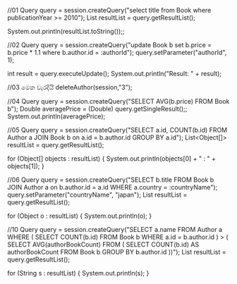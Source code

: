 //01
Query query = session.createQuery("select title from Book where publicationYear >= 2010");
List resultList = query.getResultList();

System.out.println(resultList.toString());;

//02
Query query = session.createQuery("update Book b set b.price = b.price * 1.1 where b.author.id = :authorId");
query.setParameter("authorId", 1);

int result = query.executeUpdate();
System.out.println("Result: " + result);

//03 මෙක වැරදියි
deleteAuthor(session,"3");

//04
Query query = session.createQuery("SELECT AVG(b.price) FROM Book b");
Double averagePrice = (Double) query.getSingleResult();;
System.out.println(averagePrice);

//05
Query query = session.createQuery("SELECT a.id, COUNT(b.id) FROM Author a JOIN Book b on a.id = b.author.id GROUP BY a.id");
List<Object[]> resultList = query.getResultList();

for (Object[] objects : resultList) {
System.out.println(objects[0] + " : " + objects[1]);
}

//06
Query query = session.createQuery("SELECT b.title FROM Book b JOIN Author a on b.author.id = a.id WHERE a.country = :countryName");
query.setParameter("countryName", "japan");
List resultList = query.getResultList();

for (Object o : resultList) {
System.out.println(o);
}


//10
Query query = session.createQuery("SELECT a.name FROM Author a WHERE ( SELECT COUNT(b.id) FROM Book b WHERE a.id = b.author.id ) > ( SELECT AVG(authorBookCount) FROM ( SELECT COUNT(b.id) AS authorBookCount FROM Book b GROUP BY b.author.id ))");
List<String> resultList = query.getResultList();

for (String s : resultList) {
System.out.println(s);
}